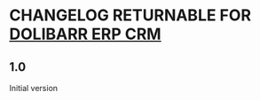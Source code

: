 # CHANGELOG RETURNABLE FOR <a href="https://www.dolibarr.org">DOLIBARR ERP CRM</a>

## 1.0
Initial version


